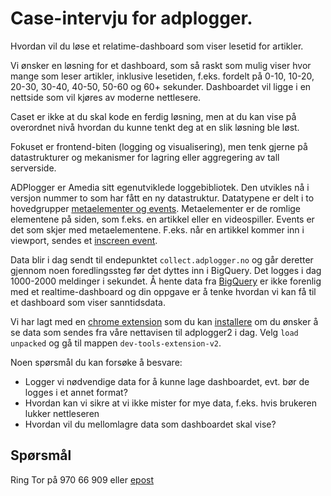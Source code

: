 # Case-intervju for adplogger.

Hvordan vil du løse et relatime-dashboard som viser lesetid for artikler.

Vi ønsker en løsning for et dashboard, som så raskt som mulig viser hvor mange som leser artikler, inklusive lesetiden, f.eks. fordelt på 0-10, 10-20, 20-30, 30-40, 40-50, 50-60 og 60+ sekunder. Dashboardet vil ligge i en nettside som vil kjøres av moderne nettlesere.

Caset er ikke at du skal kode en ferdig løsning, men at du kan vise på overordnet nivå hvordan du kunne tenkt deg at en slik løsning ble løst. 

Fokuset er frontend-biten (logging og visualisering), men tenk gjerne på datastrukturer og mekanismer for lagring eller aggregering av tall serverside. 

ADPlogger er Amedia sitt egenutviklede loggebibliotek. Den utvikles nå i versjon nummer to som har fått en ny datastruktur. Datatypene er delt i to hovedgrupper [metaelementer og events](./schemas/docs). Metaelementer er de romlige elementene på siden, som f.eks. en artikkel eller en videospiller. Events er det som skjer med metaelementene. F.eks. når en artikkel kommer inn i viewport, sendes et [inscreen event](./schemas/docs/event-inscreen.md). 

Data blir i dag sendt til endepunktet `collect.adplogger.no` og går deretter gjennom noen foredlingssteg før det dyttes inn i BigQuery. Det logges i dag 1000-2000 meldinger i sekundet. Å hente data fra [BigQuery](https://cloud.google.com/bigquery) er ikke forenlig med et realtime-dashboard og din oppgave er å tenke hvordan vi kan få til et dashboard som viser sanntidsdata.

Vi har lagt med en [chrome extension](./dev-tools-extension-v2) som du kan [installere](chrome://extensions/) om du ønsker å se data som sendes fra våre nettavisen til adplogger2 i dag. Velg `load unpacked` og gå til mappen `dev-tools-extension-v2`.

Noen spørsmål du kan forsøke å besvare:

* Logger vi nødvendige data for å kunne lage dashboardet, evt. bør de logges i et annet format?
* Hvordan kan vi sikre at vi ikke mister for mye data, f.eks. hvis brukeren lukker nettleseren
* Hvordan vil du mellomlagre data som dashboardet skal vise?

## Spørsmål

Ring Tor på 970 66 909 eller [epost](mailto:tor.skjotskift@amedia.no)


